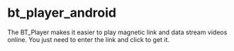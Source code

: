 # bt_player_android
The BT_Player makes it easier to play magnetic link and data stream videos online. You just need to enter the link and click to get it.

